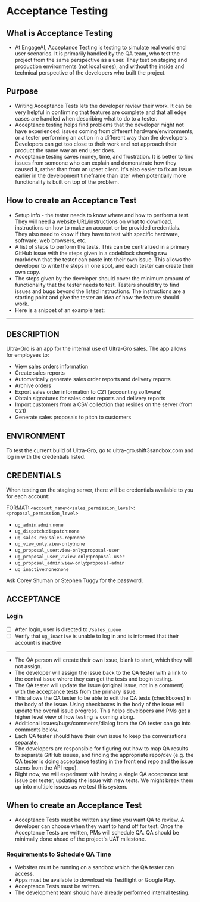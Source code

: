 # Acceptance Testing

## What is Acceptance Testing

- At EngageAI, Acceptance Testing is testing to simulate real world end user scenarios. It is primarily handled by the QA team, who test the project from the same perspective as a user. They test on staging and production environments (not local ones), and without the inside and technical perspective of the developers who built the project.

## Purpose

- Writing Acceptance Tests lets the developer review their work. It can be very helpful in confirming that features are complete and that all edge cases are handled when describing what to do to a tester.
- Acceptance testing helps find problems that the developer might not have experienced: issues coming from different hardware/environments, or a tester performing an action in a different way than the developers. Developers can get too close to their work and not approach their product the same way an end user does.
- Acceptance testing saves money, time, and frustration. It is better to find issues from someone who can explain and demonstrate how they caused it, rather than from an upset client. It's also easier to fix an issue earlier in the development timeframe than later when potentially more functionality is built on top of the problem.

## How to create an Acceptance Test

- Setup info - the tester needs to know where and how to perform a test. They will need a website URL/instructions on what to download, instructions on how to make an account or be provided credentials. They also need to know if they have to test with specific hardware, software, web browsers, etc.
- A list of steps to perform the tests. This can be centralized in a primary GitHub issue with the steps given in a codeblock showing raw markdown that the tester can paste into their own issue. This allows the developer to write the steps in one spot, and each tester can create their own copy.
- The steps given by the developer should cover the minimum amount of functionality that the tester needs to test. Testers should try to find issues and bugs beyond the listed instructions. The instructions are a starting point and give the tester an idea of how the feature should work.
- Here is a snippet of an example test:

___

## DESCRIPTION

Ultra-Gro is an app for the internal use of Ultra-Gro sales. The app allows for employees to:

- View sales orders information
- Create sales reports
- Automatically generate sales order reports and delivery reports
- Archive orders
- Export sales order information to C21 (accounting software)
- Obtain signatures for sales order reports and delivery reports
- Import customers from a CSV collection that resides on the server (from C21)
- Generate sales proposals to pitch to customers

## ENVIRONMENT

To test the current build of Ultra-Gro, go to ultra-gro.shift3sandbox.com and log in with the credentials listed.

## CREDENTIALS

When testing on the staging server, there will be credentials available to you for each account:

FORMAT: `<account_name>`:`<sales_permission_level>`:`<proposal_permission_level>`

- `ug_admin`:`admin`:`none`
- `ug_dispatch`:`dispatch`:`none`
- `ug_sales_rep`:`sales-rep`:`none`
- `ug_view_only`:`view-only`:`none`
- `ug_proposal_user`:`view-only`:`proposal-user`
- `ug_proposal_user_2`:`view-only`:`proposal-user`
- `ug_proposal_admin`:`view-only`:`proposal-admin`
- `ug_inactive`:`none`:`none`

Ask Corey Shuman or Stephen Tuggy for the password.

## ACCEPTANCE

### Login

- [ ] After login, user is directed to `/sales_queue`
- [ ] Verify that `ug_inactive` is unable to log in and is informed that their account is inactive

___

- The QA person will create their own issue, blank to start, which they will not assign.
- The developer will assign the issue back to the QA tester with a link to the central issue where they can get the tests and begin testing.
- The QA tester will update the issue (original issue, not in a comment) with the acceptance tests from the primary issue.
- This allows the QA tester to be able to edit the QA tests (checkboxes) in the body of the issue. Using checkboxes in the body of the issue will update the overall issue progress. This helps developers and PMs get a higher level view of how testing is coming along.
- Additional issues/bugs/comments/dialog from the QA tester can go into comments below.
- Each QA tester should have their own issue to keep the conversations separate.
- The developers are responsible for figuring out how to map QA results to separate GitHub issues, and finding the appropriate repo/dev (e.g. the QA tester is doing acceptance testing in the front end repo and the issue stems from the API repo).
- Right now, we will experiment with having a single QA acceptance test issue per tester, updating the issue with new tests. We might break them up into multiple issues as we test this system.

## When to create an Acceptance Test

- Acceptance Tests must be written any time you want QA to review. A developer can choose when they want to hand off for test. Once the Acceptance Tests are written, PMs will schedule QA. QA should be minimally done ahead of the project's UAT milestone.

### Requirements to Schedule QA Time

- Websites must be running on a sandbox which the QA tester can access.
- Apps must be available to download via Testflight or Google Play.
- Acceptance Tests must be written.
- The development team should have already performed internal testing.

